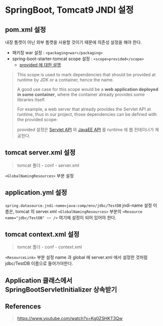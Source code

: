 # SpringBoot, Tomcat9 JNDI 설정

## pom.xml 설정

내장 톰캣이 아닌 외부 톰캣을 사용할 것이기 때문에 의존성 설정을 해야 한다.

- 패키징 war 설정 : `<packaging>war</packaging>`
- spring-boot-starter-tomcat scope 설정 : `<scope>provided</scope>`
  - [provided 에 대한 설명](https://www.baeldung.com/maven-dependency-scopes#2-provided)

> This scope is used to mark dependencies that should be provided at runtime by JDK or a container, hence the name.
>
> A good use case for this scope would be a __web application deployed in some container__, where the container already provides some libraries itself.
>
> For example, a web server that already provides the Servlet API at runtime, thus in our project, those dependencies can be defined with the provided scope:
>
> provided 설정은 [Servlet API](https://tomcat.apache.org/tomcat-5.5-doc/servletapi/) 와 [JavaEE API](https://docs.oracle.com/javaee/7/api/toc.htm) 를 runtime 에 웹 컨테이너가 제공한다.

## tomcat server.xml 설정

> tomcat 폴더 - conf - server.xml

`<GlobalNamingResources>` 부분 설정

## application.yml 설정

`spring.datasource.jndi-name=java:comp/env/jdbc/TestDB` jndi-name 설정 이름은, tomcat 의 server.xml `<GlobalNamingResources>` 부분의 `<Resource name="jdbc/TestDB" ~~ />` 여기에 설정이 되어 있어야 한다.

## tomcat context.xml 설정

> tomcat 폴더 - conf - context.xml

`<ResourceLink>` 부분 설정 name 과 global 에 server.xml 에서 설정한 것처럼 jdbc/TestDB 이름으로 들어가야한다.

## Application 클래스에서 SpringBootServletInitializer 상속받기

## References

> https://www.youtube.com/watch?v=Kg0ZSHKT3Qw
